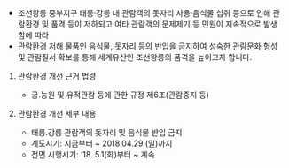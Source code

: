 - 조선왕릉 중부지구 태릉·강릉 내 관람객의 돗자리 사용·음식물 섭취 등으로 인해 관람환경 및 품격 등이 저하되고 여타 관람객의 문제제기 등 민원이 지속적으로 발생함에 따라   
- 관람환경 저해 물품인 음식물, 돗자리 등의 반입을 금지하여 성숙한 관람문화 형성 및 관람질서 확보를 통해 세계유산인 조선왕릉의 품격을 높이고자 합니다.

1. 관람환경 개선 근거 법령
   - 궁․능원 및 유적관람 등에 관한 규정 제6조(관람중지 등)

2. 관람환경 개선 세부 내용
   - 태릉․강릉 관람객의 돗자리 및 음식물 반입 금지
   - 계도시기: 지금부터 ~ 2018.04.29.(일)까지
   - 전면 시행시기: ‘18. 5.1(화)부터 ~ 계속